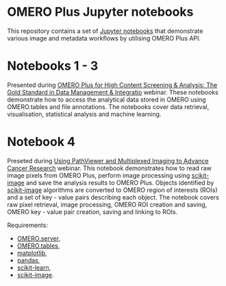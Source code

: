 # OMERO Plus Jupyter notebooks

This repository contains a set of [Jupyter notebooks](http://jupyter.org/) that demonstrate various image and metadata workflows by utilising OMERO Plus API.

Notebooks 1 - 3
================

Presented during [OMERO Plus for High Content Screening & Analysis: The Gold Standard in Data Management & Integratio](http://glencoesoftware.com/webinars.html#omero-plus-for-hcs) webinar.
These notebooks demonstrate how to access the analytical data stored in OMERO using OMERO.tables and file annotations.
The notebooks cover data retrieval, visualisation, statistical analysis and machine learning.

Notebook 4
==========

Preseted during [Using PathViewer and Multiplexed Imaging to Advance Cancer Research](http://glencoesoftware.com/webinars.html#pathviewer-multiplexed-imaging) webinar.
This notebook demonstrates how to read raw image pixels from OMERO Plus, perform image processing using [scikit-image](http://scikit-image.org/) and save the analysis results to OMERO Plus. Objects identified by [scikit-image](http://scikit-image.org/) algorithms are converted to OMERO region of interests (ROIs) and a set of key - value pairs describing each object.
The notebook covers raw pixel retrieval, image processing, OMERO ROI creation and saving, OMERO key - value pair creation, saving and linking to ROIs.

Requirements:
 * [OMERO.server](http://www.openmicroscopy.org/site/products/omero),
 * [OMERO.tables](https://www.openmicroscopy.org/site/support/omero5.2/sysadmins/server-tables.html),
 * [matplotlib](http://matplotlib.org/),
 * [pandas](http://pandas.pydata.org/),
 * [scikit-learn](http://scikit-learn.org/),
 * [scikit-image](http://scikit-image.org/).
